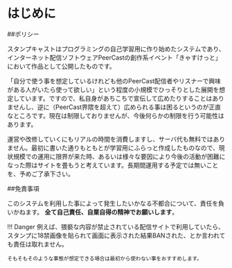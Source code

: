 # はじめに

##ポリシー

スタンプキャストはプログラミングの自己学習用に作り始めたシステムであり、インターネット配信ソフトウェアPeerCastの創作系イベント「きゃすけっと」において作品として公開したものです。

「自分で使う事を想定しているけれども他のPeerCast配信者やリスナーで興味がある人がいたら使って欲しい」という程度の小規模でひっそりとした展開を想定しています。ですので、私自身があちこちで宣伝して広めたりすることはありませんし、逆に（PeerCast界隈を超えて）広められる事は困るというのが正直なところです。現在は制限しておりませんが、今後何らかの制限を行う可能性はあります。

運営や改修していくにもリアルの時間を消費しますし、サーバ代も無料ではありません。最初に書いた通りもともとが学習用にふらっと作成したものなので、現状規模での運用に限界が来た時、あるいは様々な要因により今後の活動が困難になった際はサイトを畳もうと考えています。長期間運用する予定では無いことを、予めご了承下さい。

##免責事項

このシステムを利用した事によって発生したいかなる不都合について、責任を負いかねます。
**全て自己責任、自業自得の精神でお願いします**。

!!! Danger
    例えば、猥褻な内容が禁止されている配信サイトで利用していたら、スタンプに18禁画像を貼られて画面に表示された結果BANされた、とか言われても責任は取れません。
    
    そもそもそのような事態が想定できる場合は最初から使わない事をおすすめします。
